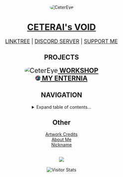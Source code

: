 <div align="center"><img src="https://ceterai.github.io/art/ceterai.gif" style="border-radius: 40%;" width="128px" height="128px" alt="CeterEye"></div>

<h1 align="center"><b><a href="https://ceterai.github.io">CETERAI's VOID</a></b></h1>

<div align="center" style="font-size: 120%;">
<a class="ct_button" href="https://linktr.ee/ceterai">LINKTREE</a> | <a class="ct_button" href="https://discord.gg/gGEwZ5vbgr" title="Dev updates, questions, bug reporting, and lots of emojis and stickers! ^^">DISCORD SERVER</a> | <a class="ct_button" href="https://buymeacoffee.com/ceterai">SUPPORT ME</a>
</div>

<h2 align="center"><b>PROJECTS</b></h2>

<div align="center" style="font-size: 150%;">
<img class="ct_icon" src="https://ceterai.github.io/art/ceterai.gif" style="border-radius: 40%;" width="16px" height="16px" alt="CeterEye"><a class="ct_button" href="https://ceterai.github.io/Workshop"><b> WORKSHOP</b></a><br><a class="ct_button" href="https://ceterai.github.io/MyEnternia"><b><img class="ct_icon" src="https://raw.githubusercontent.com/Ceterai/Enternia/main/interface/bookmarks/icons/ct_alterash_planet.png" alt="Alterash"> MY ENTERNIA</b></a>
</div>

<h2 align="center"><b>NAVIGATION</b></h2>

<details markdown="1">
<summary align="center">Expand table of contents...</summary>

- [Home](https://ceterai.github.io/)
  - [Workshop](https://ceterai.github.io/Workshop)
    - [Discord Themes](https://ceterai.github.io/Workshop/DiscordThemes)
    - [Minecraft](https://ceterai.github.io/Workshop/Minecraft)
      - [Resource Packs](https://ceterai.github.io/Workshop/Minecraft/Packs)
      - [Skins](https://ceterai.github.io/Workshop/Minecraft/Skins)
    - [Clone Drone In The Danger Zone](https://ceterai.github.io/Workshop/CDDZ)
      - [Arenas](https://ceterai.github.io/Workshop/CDDZ#arenas)
      - [Challenges](https://ceterai.github.io/Workshop/CDDZ#challenges)
      - [Collections](https://ceterai.github.io/Workshop/CDDZ#collections)
      - [Guides](https://ceterai.github.io/Workshop/CDDZ#guides)
    - [Portal 2](https://ceterai.github.io/Workshop/Portal2)
    - [Time Rifters](https://ceterai.github.io/Workshop/TimeRifters)
    - [O9000Z](https://ceterai.github.io/Workshop/O9000Z)
    - [Garry's Mod](https://ceterai.github.io/Workshop/GMod)
  - [My Enternia](https://ceterai.github.io/MyEnternia)
    - [Mods](https://ceterai.github.io/MyEnternia/Mods)
    - [Wiki](https://ceterai.github.io/MyEnternia/Wiki)
  - [Artwork Credits](https://ceterai.github.io/art)

</details>

<h2 align="center"><b>Other</b></h2>

<div align="center">
<a class="ct_button" href="https://ceterai.github.io/art/">Artwork Credits</a>
</div>
<div align="center">
<a class="ct_button" href="https://about.me/ceterai">About Me</a>
</div>
<div align="center">
<a class="ct_button" href="https://mynickname.com/ceterai">Nickname</a>
</div>
<br>
<div align="center">

![](https://komarev.com/ghpvc/?username=Ceterai&color=2080f0&label=EYES&style=for-the-badge)

</div>
<div align="center">
  <img alt="Visitor Stats" src="https://widgetbite.com/stats/Ceterai"/>  
</div>
